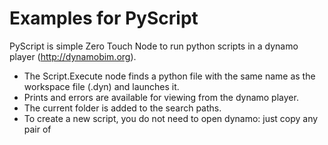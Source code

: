 # Examples for PyScript
PyScript is simple Zero Touch Node to run python scripts in a dynamo player (http://dynamobim.org).
- The Script.Execute node finds a python file with the same name as the workspace file (.dyn) and launches it.
- Prints and errors are available for viewing from the dynamo player.
- The current folder is added to the search paths.
- To create a new script, you do not need to open dynamo: just copy any pair of <script name> .dyn / <script name> .py

![Nodes](docs/images/nodes.png)
![Player](docs/images/player.png)

## Installation
1. Find and install PyScript package.
2. Connect Script.Execute to Watch node.
3. Rename and set as output Watch node.

## Usage example
Project structure:
```
scripts/
├── isolate_warnings.dyn
├── isolate_warnings.py
├── ...
├── another_script.dyn
├── another_script.py
└── wrapper.py
```
### wrapper.py
```python
import clr

clr.AddReference('RevitAPI')
import Autodesk.Revit.DB as DB

clr.AddReference("RevitNodes")
import Revit
clr.ImportExtensions(Revit.Elements)

clr.AddReference("RevitServices")
import RevitServices
from RevitServices.Persistence import DocumentManager
from RevitServices.Transactions import TransactionManager

doc = DocumentManager.Instance.CurrentDBDocument
uiapp = DocumentManager.Instance.CurrentUIApplication
app = uiapp.Application
uidoc = uiapp.ActiveUIDocument


def transaction(f, doc=doc):
    def wrapped(*args, **kwargs):
        TransactionManager.Instance.EnsureInTransaction(doc)
        r = f(*args, **kwargs)
        TransactionManager.Instance.TransactionTaskDone()
        return r
    return wrapped
```
### isolate_warnings.py
```python
from itertools import chain
from System.Collections.Generic import List
# импорт из нашего wrapper'а
from wrapper import doc, transaction, DB


def isolate_warnings():
    warning_el_ids = get_warning_element_ids()
    if not warning_el_ids:
        return "No Warnings"

    isolate_elements(warning_el_ids)
    return "Usolated {} elements".format(len(warning_el_ids))


def get_warning_element_ids():
    warnings = doc.GetWarnings()
    element_ids = list(chain(*(w.GetFailingElements() for w in warnings)))
    return element_ids


@transaction
def isolate_elements(element_ids, view=doc.ActiveView):
    elements_to_isolate = List[DB.ElementId](element_ids)
    view.IsolateElementsTemporary(elements_to_isolate)


result = isolate_warnings()
print(result)
```
